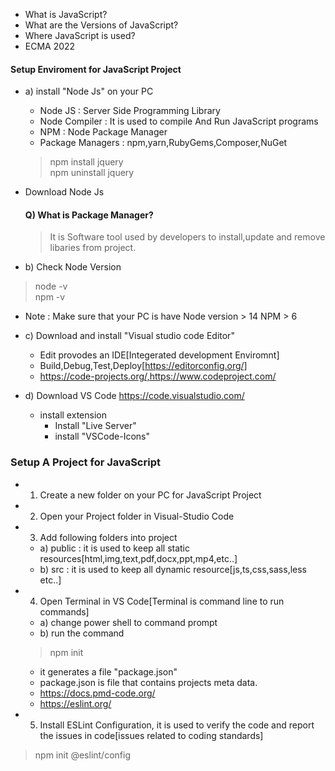 - What is JavaScript?
- What are the Versions of JavaScript?
- Where JavaScript is used?
- ECMA 2022

#### Setup Enviroment for JavaScript Project
- a) install "Node Js" on your PC
   - Node JS       : Server Side Programming Library
   - Node Compiler : It is used to compile And Run JavaScript programs
   - NPM           : Node Package Manager
   - Package Managers : npm,yarn,RubyGems,Composer,NuGet
    > npm install jquery  
    > npm uninstall jquery
- Download Node Js

  #### Q) What is Package Manager?
  > It is Software tool used by developers to install,update and remove libaries from project.

- b) Check Node Version
 > node -v  
   npm -v

- Note : Make sure that your PC is have Node version > 14 NPM > 6

- c) Download and install "Visual studio code Editor"
   - Edit provodes an IDE[Integerated development Enviromnt]
   - Build,Debug,Test,Deploy[https://editorconfig.org/]
   - https://code-projects.org/,https://www.codeproject.com/
- d) Download VS Code https://code.visualstudio.com/
   - install extension
        - Install "Live Server"
        - install "VSCode-Icons"


### Setup A Project for JavaScript
- 1) Create a new folder on your PC  for JavaScript Project
- 2) Open your Project folder in Visual-Studio Code
- 3) Add following folders into project
  - a) public : it is used to keep all static resources[html,img,text,pdf,docx,ppt,mp4,etc..]
  - b) src : it is used to keep all dynamic resource[js,ts,css,sass,less etc..]
- 4) Open Terminal in VS Code[Terminal is command line  to run commands]
  - a) change power shell to command prompt
  - b) run the command
  > npm init
   - it generates a file "package.json"
   - package.json is file that contains projects meta data.
   - https://docs.pmd-code.org/
   - https://eslint.org/

- 5) Install ESLint Configuration, it is used to verify the code and report the issues in code[issues related to coding standards]
> npm init @eslint/config
